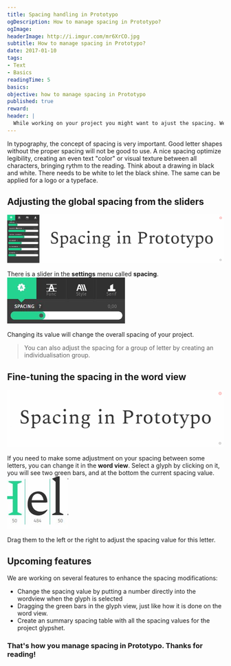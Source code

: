 ```yaml
---
title: Spacing handling in Prototypo
ogDescription: How to manage spacing in Prototypo?
ogImage:
headerImage: http://i.imgur.com/mr6XrCO.jpg
subtitle: How to manage spacing in Prototypo?
date: 2017-01-10
tags:
- Text
- Basics
readingTime: 5
basics:
objective: how to manage spacing in Prototypo
published: true
reward:
header: |
  While working on your project you might want to ajust the spacing. We will show you how to do it from two ways inside the app.
---
```


In typography, the concept of spacing is very important. Good letter shapes without the proper spacing will not be good to use. 
A nice spacing optimize legibility, creating an even text "color" or visual texture between all characters, bringing rythm to the reading.
Think about a drawing in black and white. There needs to be white to let the black shine. The same can be applied for a logo or a typeface.

## Adjusting the global spacing from the sliders
![Spacing - Slider header](spacing-sliders.gif)

There is a slider in the **settings** menu called **spacing**.
![Spacing - Spacing slider](spacing-slider.jpg)

Changing its value will change the overall spacing of your project.

> You can also adjust the spacing for a group of letter by creating an individualisation group.

## Fine-tuning the spacing in the word view
![Spacing - Wordview header](spacing-wordview.gif)

If you need to make some adjustment on your spacing between some letters, you can change it in the **word view**.
Select a glyph by clicking on it, you will see two green bars, and at the bottom the current spacing value.
![Spacing - Spacing ui in the wordview](usingspacing-wordui.jpg)

Drag them to the left or the right to adjust the spacing value for this letter.

## Upcoming features

We are working on several features to enhance the spacing modifications:

* Change the spacing value by putting a number directly into the wordview when the glyph is selected
* Dragging the green bars in the glyph view, just like how it is done on the word view.
* Create an summary spacing table with all the spacing values for the project glypshet.

### That's how you manage spacing in Prototypo. Thanks for reading!
